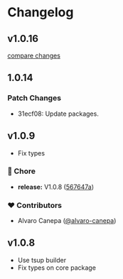 # Changelog

## v1.0.16

[compare changes](https://github.com/planetadeleste/pinia-orm-core/compare/@planetadeleste/pinia-orm-auth@1.0.10...v1.0.16)

## 1.0.14

### Patch Changes

- 31ecf08: Update packages.

## v1.0.9

- Fix types

### 🏡 Chore

- **release:** V1.0.8 ([567647a](https://github.com/planetadeleste/pinia-orm-core/commit/567647a))

### ❤️ Contributors

- Alvaro Canepa ([@alvaro-canepa](http://github.com/alvaro-canepa))

## v1.0.8

- Use tsup builder
- Fix types on core package
